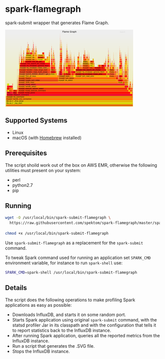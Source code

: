 # spark-flamegraph

spark-submit wrapper that generates Flame Graph.

<img src="flamegraph.png" height="250px" />

## Supported Systems

 * Linux
 * macOS (with [Homebrew](https://brew.sh/) installed)

## Prerequisites

The script shoild work out of the box on AWS EMR, otherwise the following utilities must present on your system:

 * perl
 * python2.7
 * pip

## Running

```bash
wget -O /usr/local/bin/spark-submit-flamegraph \
  https://raw.githubusercontent.com/spektom/spark-flamegraph/master/spark-submit-flamegraph

chmod +x /usr/local/bin/spark-submit-flamegraph
```

Use `spark-submit-flamegraph` as a replacement for the `spark-submit` command.

To tweak Spark command used for running an application set `SPARK_CMD` environment variable,
for instance to run `spark-shell` use:

```bash
SPARK_CMD=spark-shell /usr/local/bin/spark-submit-flamegraph
```

## Details

The script does the following operations to make profiling Spark applications as easy as possible:

  * Downloads InfluxDB, and starts it on some random port.
  * Starts Spark application using original `spark-submit` command, with the statsd profiler Jar in its classpath and with the configuration that tells it to report statistics back to the InfluxDB instance.
  * After running Spark application, queries all the reported metrics from the InfluxDB instance.
  * Run a script that generates the .SVG file.
  * Stops the InfluxDB instance.

